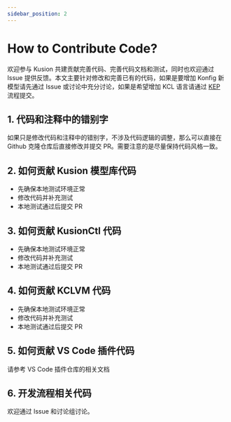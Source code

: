 ```yaml
---
sidebar_position: 2
---
```


# How to Contribute Code?

欢迎参与 Kusion 共建贡献完善代码、完善代码文档和测试，同时也欢迎通过 Issue 提供反馈。本文主要针对修改和完善已有的代码，如果是要增加 Konfig 新模型请先通过 Issue 或讨论中充分讨论，如果是希望增加 KCL 语言请通过 [KEP](/docs/develop/kep) 流程提交。

## 1. 代码和注释中的错别字

如果只是修改代码和注释中的错别字，不涉及代码逻辑的调整，那么可以直接在 Github 克隆仓库后直接修改并提交 PR。需要注意的是尽量保持代码风格一致。

## 2. 如何贡献 Kusion 模型库代码

- 先确保本地测试环境正常
- 修改代码并补充测试
- 本地测试通过后提交 PR

## 3. 如何贡献 KusionCtl 代码

- 先确保本地测试环境正常
- 修改代码并补充测试
- 本地测试通过后提交 PR

## 4. 如何贡献 KCLVM 代码

- 先确保本地测试环境正常
- 修改代码并补充测试
- 本地测试通过后提交 PR

## 5. 如何贡献 VS Code 插件代码

请参考 VS Code 插件仓库的相关文档

## 6. 开发流程相关代码

欢迎通过 Issue 和讨论组讨论。
